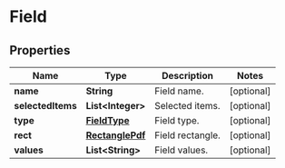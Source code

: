 
# Field

## Properties
Name | Type | Description | Notes
------------ | ------------- | ------------- | -------------
**name** | **String** | Field name. |  [optional]
**selectedItems** | **List&lt;Integer&gt;** | Selected items. |  [optional]
**type** | [**FieldType**](FieldType.md) | Field type. |  [optional]
**rect** | [**RectanglePdf**](RectanglePdf.md) | Field rectangle. |  [optional]
**values** | **List&lt;String&gt;** | Field values. |  [optional]



